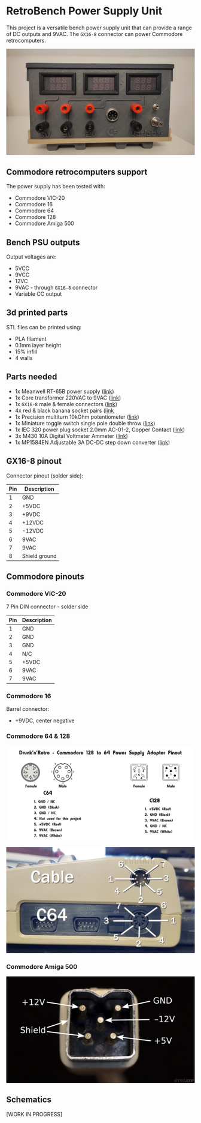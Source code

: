 # RetroBench Power Supply Unit

This project is a versatile bench power supply unit that can provide a range of DC outputs and 9VAC. The `GX16-8` connector can power Commodore retrocomputers.

![Front view](/pics/psu3.jpg)

## Commodore retrocomputers support

The power supply has been tested with:

- Commodore VIC-20
- Commodore 16
- Commodore 64
- Commodore 128
- Commodore Amiga 500

## Bench PSU outputs

Output voltages are:

- 5VCC
- 9VCC
- 12VC
- 9VAC - through `GX16-8` connector
- Variable CC output

## 3d printed parts

STL files can be printed using:

- PLA filament
- 0.1mm layer height
- 15% infill
- 4 walls

## Parts needed

- 1x Meanwell RT-65B power supply ([link](https://www.aliexpress.com/item/1005006587968530.html))
- 1x Core transformer 220VAC to 9VAC ([link](https://www.aliexpress.com/item/4001293606204.html))
- 1x `GX16-8` male & female connectors ([link](https://www.aliexpress.com/item/1005005686517100.html))
- 4x red & black banana socket pairs ([link](https://www.aliexpress.com/item/32969822440.html)
- 1x Precision multiturn 10kOhm potentiometer ([link](https://www.aliexpress.com/item/32858999042.html))
- 1x Miniature toggle switch single pole double throw ([link](https://www.aliexpress.com/item/33012530737.html))
- 1x IEC 320 power plug socket 2.0mm AC-01-2, Copper Contact ([link](https://www.aliexpress.com/item/1005004921974470.html))
- 3x M430 10A Digital Voltmeter Ammeter ([link](https://www.aliexpress.com/item/1005002338207839.html))
- 1x MP1584EN Adjustable 3A DC-DC step down converter ([link](https://www.aliexpress.com/w/wholesale-mp1584en.html))

## GX16-8 pinout

Connector pinout (solder side):

| Pin | Description   |
|-----|---------------|
| 1   | GND           |
| 2   | +5VDC         |
| 3   | +9VDC         |
| 4   | +12VDC        |
| 5   | -12VDC        |
| 6   | 9VAC          |
| 7   | 9VAC          |
| 8   | Shield ground |

## Commodore pinouts

### Commodore VIC-20

7 Pin DIN connector - solder side

| Pin | Description   |
|-----|---------------|
| 1   | GND           |
| 2   | GND           |
| 3   | GND           |
| 4   | N/C           |
| 5   | +5VDC         |
| 6   | 9VAC          |
| 7   | 9VAC          |

### Commodore 16

Barrel connector:

- +9VDC, center negative

### Commodore 64 & 128

![Commodore 64 & 128 pinouts](/pics/C128_TO_C64_PSU-105237736.jpeg)

![Side view](/pics/C64-Power-and-Cable-Pin-Numbers-1024x576.jpg)

### Commodore Amiga 500

![Amiga 500 pinout](/pics/amiga500-pinout.3.jpg)

## Schematics

[WORK IN PROGRESS]
